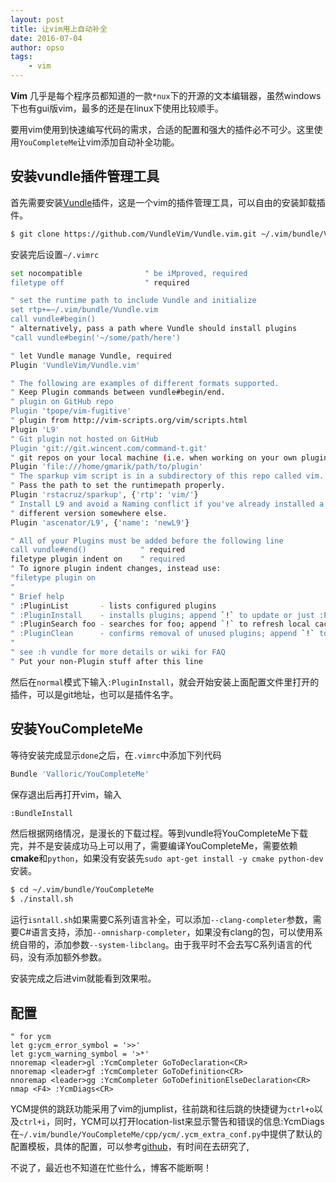 ```yaml
---
layout: post
title: 让vim用上自动补全
date: 2016-07-04
author: opso
tags:
    - vim
---
```


**Vim** 几乎是每个程序员都知道的一款`*nux`下的开源的文本编辑器，虽然windows下也有gui版vim，最多的还是在linux下使用比较顺手。

<!--more-->

要用vim使用到快速编写代码的需求，合适的配置和强大的插件必不可少。这里使用`YouCompleteMe`让vim添加自动补全功能。

## 安装vundle插件管理工具

首先需要安装[Vundle](https://github.com/VundleVim/Vundle.vim#about)插件，这是一个vim的插件管理工具，可以自由的安装卸载插件。

```bash
$ git clone https://github.com/VundleVim/Vundle.vim.git ~/.vim/bundle/Vundle.vim
```

安装完后设置`~/.vimrc`

```bash
set nocompatible              " be iMproved, required
filetype off                  " required

" set the runtime path to include Vundle and initialize
set rtp+=~/.vim/bundle/Vundle.vim
call vundle#begin()
" alternatively, pass a path where Vundle should install plugins
"call vundle#begin('~/some/path/here')

" let Vundle manage Vundle, required
Plugin 'VundleVim/Vundle.vim'

" The following are examples of different formats supported.
" Keep Plugin commands between vundle#begin/end.
" plugin on GitHub repo
Plugin 'tpope/vim-fugitive'
" plugin from http://vim-scripts.org/vim/scripts.html
Plugin 'L9'
" Git plugin not hosted on GitHub
Plugin 'git://git.wincent.com/command-t.git'
" git repos on your local machine (i.e. when working on your own plugin)
Plugin 'file:///home/gmarik/path/to/plugin'
" The sparkup vim script is in a subdirectory of this repo called vim.
" Pass the path to set the runtimepath properly.
Plugin 'rstacruz/sparkup', {'rtp': 'vim/'}
" Install L9 and avoid a Naming conflict if you've already installed a
" different version somewhere else.
Plugin 'ascenator/L9', {'name': 'newL9'}

" All of your Plugins must be added before the following line
call vundle#end()            " required
filetype plugin indent on    " required
" To ignore plugin indent changes, instead use:
"filetype plugin on
"
" Brief help
" :PluginList       - lists configured plugins
" :PluginInstall    - installs plugins; append `!` to update or just :PluginUpdate
" :PluginSearch foo - searches for foo; append `!` to refresh local cache
" :PluginClean      - confirms removal of unused plugins; append `!` to auto-approve removal
"
" see :h vundle for more details or wiki for FAQ
" Put your non-Plugin stuff after this line
```

然后在`normal`模式下输入`:PluginInstall`，就会开始安装上面配置文件里打开的插件，可以是git地址，也可以是插件名字。

## 安装YouCompleteMe

等待安装完成显示`done`之后，在`.vimrc`中添加下列代码

```bash
Bundle 'Valloric/YouCompleteMe'
```

保存退出后再打开vim，输入

```bash
:BundleInstall
```

然后根据网络情况，是漫长的下载过程。等到vundle将YouCompleteMe下载完，并不是安装成功马上可以用了，需要编译YouCompleteMe，需要依赖**cmake**和`python`，如果没有安装先`sudo apt-get install -y cmake python-dev`安装。

```bash
$ cd ~/.vim/bundle/YouCompleteMe
$ ./install.sh
```

运行`isntall.sh`如果需要C系列语言补全，可以添加`--clang-completer`参数，需要C#语言支持，添加`--omnisharp-completer`，如果没有clang的包，可以使用系统自带的，添加参数`--system-libclang`。由于我平时不会去写C系列语言的代码，没有添加额外参数。

安装完成之后进vim就能看到效果啦。

## 配置

```
" for ycm
let g:ycm_error_symbol = '>>'
let g:ycm_warning_symbol = '>*'
nnoremap <leader>gl :YcmCompleter GoToDeclaration<CR>
nnoremap <leader>gf :YcmCompleter GoToDefinition<CR>
nnoremap <leader>gg :YcmCompleter GoToDefinitionElseDeclaration<CR>
nmap <F4> :YcmDiags<CR>
```

YCM提供的跳跃功能采用了vim的jumplist，往前跳和往后跳的快捷键为`ctrl+o`以及`ctrl+i`，同时，YCM可以打开location-list来显示警告和错误的信息:YcmDiags
在`~/.vim/bundle/YouCompleteMe/cpp/ycm/.ycm_extra_conf.py`中提供了默认的配置模板，具体的配置，可以参考[github](https://github.com/Valloric/YouCompleteMe#options)，有时间在去研究了,

不说了，最近也不知道在忙些什么，博客不能断啊！
